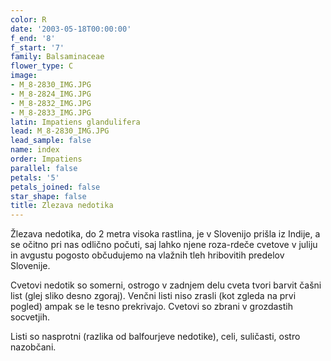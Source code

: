 ```yaml
---
color: R
date: '2003-05-18T00:00:00'
f_end: '8'
f_start: '7'
family: Balsaminaceae
flower_type: C
image:
- M_8-2830_IMG.JPG
- M_8-2824_IMG.JPG
- M_8-2832_IMG.JPG
- M_8-2833_IMG.JPG
latin: Impatiens glandulifera
lead: M_8-2830_IMG.JPG
lead_sample: false
name: index
order: Impatiens
parallel: false
petals: '5'
petals_joined: false
star_shape: false
title: Zlezava nedotika
---
```

Žlezava nedotika, do 2 metra visoka rastlina, je v Slovenijo prišla iz Indije, a se očitno pri nas odlično počuti, saj lahko njene roza-rdeče cvetove v juliju in avgustu pogosto občudujemo na vlažnih tleh hribovitih predelov Slovenije.

Cvetovi nedotik so somerni, ostrogo v zadnjem delu cveta tvori barvit čašni list (glej sliko desno zgoraj). Venčni listi niso zrasli (kot zgleda na prvi pogled) ampak se le tesno prekrivajo. Cvetovi so zbrani v grozdastih socvetjih.

Listi so nasprotni (razlika od balfourjeve nedotike), celi, suličasti, ostro nazobčani.
